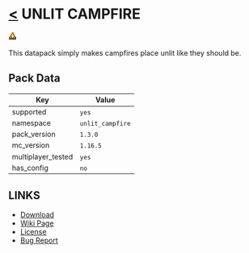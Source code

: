 # [<](../README.md) UNLIT CAMPFIRE

![alt](pack.png)

This datapack simply makes campfires place unlit like they should be.

## Pack Data

| Key                | Value            |
| ------------------ | ---------------- |
| supported          | `yes`            |
| namespace          | `unlit_campfire` |
| pack_version       | `1.3.0`          |
| mc_version         | `1.16.5`         |
| multiplayer_tested | `yes`            |
| has_config         | `no`             |

## LINKS

-   [Download](https://www.curseforge.com/minecraft/customization/unlit-campfire-datapack)
-   [Wiki Page](https://github.com/legopitstop/Datapacks/wiki)
-   [License](https://legopitstop.weebly.com/legopitstops-common-license-v2.html)
-   [Bug Report](https://github.com/legopitstop/Datapacks/issues)
